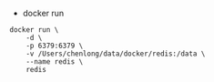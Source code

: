 - docker run
```
docker run \
    -d \
    -p 6379:6379 \
    -v /Users/chenlong/data/docker/redis:/data \
    --name redis \
    redis
```
